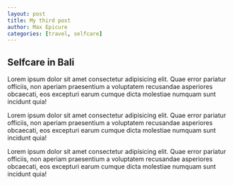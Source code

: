 ```yaml
---
layout: post
title: My third post
author: Max Epicure
categories: [travel, selfcare]
---
```


## Selfcare in Bali

Lorem ipsum dolor sit amet consectetur adipisicing elit. Quae error pariatur officiis, non aperiam praesentium a voluptatem recusandae asperiores obcaecati, eos excepturi earum cumque dicta molestiae numquam sunt incidunt quia!

Lorem ipsum dolor sit amet consectetur adipisicing elit. Quae error pariatur officiis, non aperiam praesentium a voluptatem recusandae asperiores obcaecati, eos excepturi earum cumque dicta molestiae numquam sunt incidunt quia!

Lorem ipsum dolor sit amet consectetur adipisicing elit. Quae error pariatur officiis, non aperiam praesentium a voluptatem recusandae asperiores obcaecati, eos excepturi earum cumque dicta molestiae numquam sunt incidunt quia!